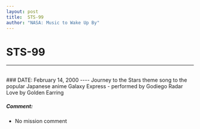 ```yaml
---
layout: post
title:  STS-99
author: "NASA: Music to Wake Up By"
---
```


# STS-99
----
<br/>
### DATE: February 14, 2000
----
Journey to the Stars theme song to the popular Japanese anime Galaxy Express - performed by Godiego
Radar Love by Golden Earring

##### Comment:
* No mission comment
